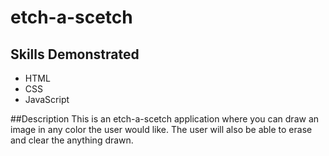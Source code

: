 # etch-a-scetch

## Skills Demonstrated
 - HTML
 - CSS
 - JavaScript

##Description
This is an etch-a-scetch application where you can draw an image in any color the user would like. The user will also be able to erase and clear the anything drawn.
